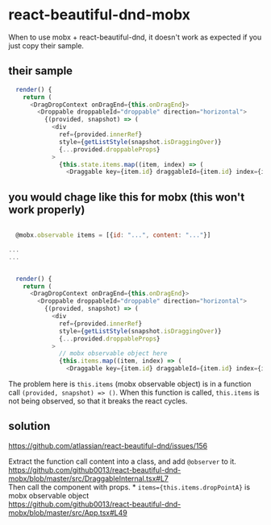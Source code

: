 # react-beautiful-dnd-mobx

When to use mobx + react-beautiful-dnd, it doesn't work as expected if you just copy their sample.

## their sample

```js
  render() {
    return (
      <DragDropContext onDragEnd={this.onDragEnd}>
        <Droppable droppableId="droppable" direction="horizontal">
          {(provided, snapshot) => (
            <div
              ref={provided.innerRef}
              style={getListStyle(snapshot.isDraggingOver)}
              {...provided.droppableProps}
            >
              {this.state.items.map((item, index) => (
                <Draggable key={item.id} draggableId={item.id} index={index}>

```

## you would chage like this for mobx (this won't work properly) 

```js

  @mobx.observable items = [{id: "...", content: "..."}]

...
...


  render() {
    return (
      <DragDropContext onDragEnd={this.onDragEnd}>
        <Droppable droppableId="droppable" direction="horizontal">
          {(provided, snapshot) => (
            <div
              ref={provided.innerRef}
              style={getListStyle(snapshot.isDraggingOver)}
              {...provided.droppableProps}
            >
              // mobx observable object here
              {this.items.map((item, index) => (
                <Draggable key={item.id} draggableId={item.id} index={index}>

```

The problem here is `this.items` (mobx observable object) is in a function call `(provided, snapshot) => ()`.  When this function is called, `this.items` is not being observed, so that it breaks the react cycles.


## solution
https://github.com/atlassian/react-beautiful-dnd/issues/156  

Extract the function call content into a class, and add `@observer` to it.  
https://github.com/github0013/react-beautiful-dnd-mobx/blob/master/src/DraggableInternal.tsx#L7  
Then call the component with props. * `items={this.items.dropPointA}` is mobx observable object  
https://github.com/github0013/react-beautiful-dnd-mobx/blob/master/src/App.tsx#L49  

